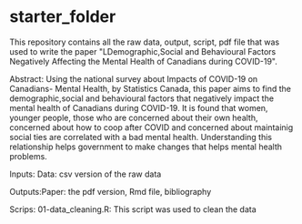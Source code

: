 # starter_folder

This repository contains all the raw data, output, script, pdf file that was used to write the paper "LDemographic,Social and Behavioural Factors Negatively Affecting the Mental Health of Canadians during COVID-19".

Abstract: Using the national survey about Impacts of COVID-19 on Canadians- Mental Health, by Statistics Canada, this paper aims to find the demographic,social and behavioural factors that negatively impact the mental health of Canadians during COVID-19. It is found that women, younger people, those who are concerned about their own health, concerned about how to coop after COVID and concerned about maintainig social ties are correlated with a bad mental health. Understanding this relationship helps government to make changes that helps mental health problems.

Inputs: Data: csv version of the raw data

Outputs:Paper: the pdf version, Rmd file, bibliography

Scrips: 
01-data_cleaning.R: This script was used to clean the data
